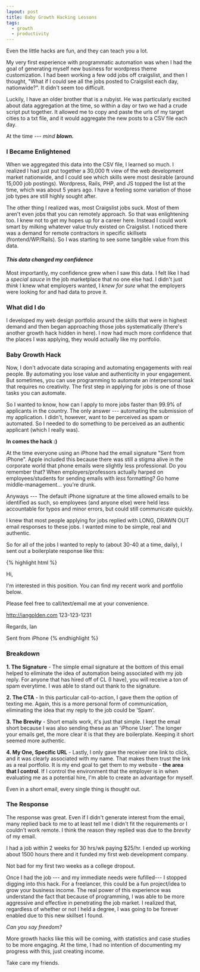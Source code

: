```yaml
---
layout: post
title: Baby Growth Hacking Lessons
tags:
  - growth
  - productivity
---
```


Even the little hacks are fun, and they can teach you a lot.

My very first experience with programmatic automation was when I had the goal of generating myself new business for wordpress theme customization. I had been working a few odd jobs off craigslist, and then I thought, "What if I could see all the jobs posted to Craigslist each day, nationwide?". It didn't seem too difficult.

Luckily, I have an older brother that is a rubyist. He was particularly excited about data aggregation at the time, so within a day or two we had a crude script put together. It allowed me to copy and paste the urls of my target cities to a txt file, and it would aggregate the new posts to a CSV file each day.

At the time --- *mind **blown.*** 

### I Became Enlightened
When we aggregated this data into the CSV file, I learned so much. I realized I had just put together a 30,000 ft view of the web development market nationwide, and I could see which skills were most desirable (around 15,000 job postings). Wordpress, Rails, PHP, and JS topped the list at the time, which was about 5 years ago. I have a feeling some variation of those job types are still highly sought after.

The other thing I realized was, most Craigslist jobs suck. Most of them aren't even jobs that you can remotely approach. So that was enlightening too. I knew not to get my hopes up for a career here. Instead I could work smart by milking whatever value truly existed on Craigslist. I noticed there was a demand for remote contractors in specific skillsets (frontend/WP/Rails). So I was starting to see some tangible value from this data.

#### *This data changed my confidence*
Most importantly, my confidence grew when I saw this data. I felt like I had a *special sauce* in the job marketplace that no one else had. I didn't just *think* I knew what employers wanted, I *knew for sure* what the employers were looking for and had data to prove it.

### What did I do
I developed my web design portfolio around the skills that were in highest demand and then began approaching those jobs systematically (there's another growth hack hidden in here). I now had much more confidence that the places I was applying, they would actually like my portfolio. 



### Baby Growth Hack
Now, I don't advocate data scraping and automating engagements with real people. By automating you lose value and authenticity in your engagement. But sometimes, you can use programming to automate an interpersonal task that requires no creativity. The first step in applying for jobs is one of those tasks you can automate.

So I wanted to know, how can I apply to more jobs faster than 99.9% of applicants in the country. The only answer --- automating the submission of my application. I didn't, however, want to be perceived as spam or automated. So I needed to do something to be perceived as an authentic applicant (which I really was).

**In comes the hack :)**

At the time everyone using an iPhone had the email signature "Sent from iPhone". Apple included this because there was still a stigma alive in the corporate world that phone emails were slightly less professional. Do you remember that? When employers/professors actually harped on employees/students for sending emails with *less* formatting? Go home middle-management... you're drunk. 

Anyways --- The default iPhone signature at the time allowed emails to be identified as such, so employees (and anyone else) were held less accountable for typos and minor errors, but could still communicate quickly.

I knew that most people applying for jobs replied with LONG, DRAWN OUT email responses to these jobs. I wanted mine to be simple, real and authentic.

So for all of the jobs I wanted to reply to (about 30-40 at a time, daily), I sent out a boilerplate response like this:

{% highlight html %}

Hi,


I'm interested in this position. You can find my recent 
work and portfolio below.

Please feel free to call/text/email me at your convenience.

http://iangolden.com
123-123-1231


Regards,
Ian

Sent from iPhone
{% endhighlight %}

### Breakdown

**1. The Signature** - The simple email signature at the bottom of this email helped to eliminate the idea of automation being associated with my job reply. For anyone that has hired off of CL (I have), you will receive a ton of spam everytime. I was able to stand out thank to the signature. 

**2. The CTA** - In this particular call-to-action, I gave them the option of texting me. Again, this is a more personal form of communication, eliminating the idea that my reply to the job could be 'Spam'. 

**3. The Brevity** - Short emails work, it's just that simple. I kept the email short because I was also sending these as an 'iPhone User'. The longer your emails get, the more clear it is that they are boilerplate. Keeping it short seemed more authentic.

**4. My One, Specific URL** - Lastly, I only gave the receiver one link to click, and it was clearly associated with my name. That makes them trust the link as a real portfolio. It is my end goal to get them to my website - **the area that I control**. If I control the environment that the employer is in when evaluating me as a potential hire, I'm able to create an advantage for myself. 

Even in a short email, every single thing is thought out.

### The Response

The response was great. Even if I didn't generate interest from the email, many replied back to me to at least tell me I didn't fit the requirements or I couldn't work remote. I think the reason they replied was due to the *brevity* of my email.

I had a job within 2 weeks for 30 hrs/wk paying $25/hr. I ended up working about 1500 hours there and it funded my first web development company.

Not bad for my first two weeks as a college dropout.

Once I had the job --- and my immediate needs were fufilled--- I stopped digging into this hack. For a freelancer, this could be a fun project/idea to grow your business income. The real power of this experience was understand the fact that because of programming, I was able to be more aggressive and effective in penetrating the job market. I realized that, regardless of whether or not I held a degree, I was going to be forever enabled due to this new skillset I found. 

*Can you say freedom?*

More growth hacks like this will be coming, with statistics and case studies to be more engaging. At the time, I had no intention of documenting my progress with this, just creating income.

Take care my friends.

